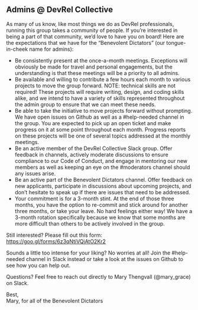 ## Admins @ DevRel Collective

As many of us know, like most things we do as DevRel professionals, running this group takes a community of people. If you’re interested in being a part of that community, we’d love to have you on board! Here are the expectations that we have for the “Benevolent Dictators” (our tongue-in-cheek name for admins):

* Be consistently present at the once-a-month meetings. Exceptions will obviously be made for travel and personal engagements, but the understanding is that these meetings will be a priority to all admins.
* Be available and willing to contribute a few hours each month to various projects to move the group forward. NOTE: technical skills are not required! These projects will require writing, design, and coding skills alike, and we intend to have a variety of skills represented throughout the admin group to ensure that we can meet these needs.
* Be able to take the initiative to move projects forward without prompting. We have open issues on Github as well as a #help-needed channel in the group. You are expected to pick up an open ticket and make progress on it at some point throughout each month. Progress reports on these projects will be one of several topics addressed at the monthly meetings.
* Be an active member of the DevRel Collective Slack group. Offer feedback in channels, actively moderate discussions to ensure compliance to our Code of Conduct, and engage in mentoring our new members as well as keeping an eye on the #moderators channel should any issues arise.
* Be an active part of the Benevolent Dictators channel. Offer feedback on new applicants, participate in discussions about upcoming projects, and don’t hesitate to speak up if there are issues that need to be addressed.
* Your commitment is for a 3-month stint. At the end of those three months, you have the option to re-commit and stick around for another three months, or take your leave. No hard feelings either way! We have a 3-month rotation specifically because we know that some months are more difficult than others to be actively involved in the group.

Still interested? Please fill out this form: https://goo.gl/forms/6z3qNtiVQiAtO2Kr2

Sounds a little too intense for your liking? No worries at all! Join the #help-needed channel in Slack instead or take a look at the issues on Github to see how you can help out.

Questions? Feel free to reach out directly to Mary Thengvall (@mary_grace) on Slack.

Best,  
Mary, for all of the Benevolent Dictators
